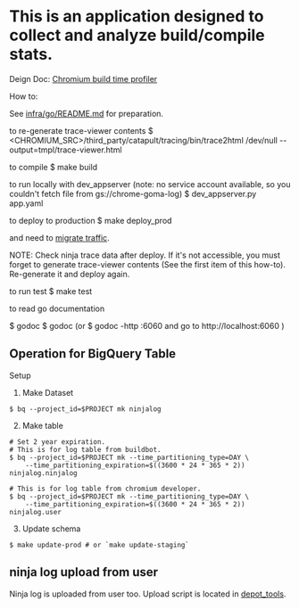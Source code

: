 # This is an application designed to collect and analyze build/compile stats.

Deign Doc: [Chromium build time profiler](https://docs.google.com/a/chromium.org/document/d/16TdPTIIZbtAarXZIMJdiT9CePG5WYCrdxm5u9UuHXNY/edit#heading=h.xgjl2srtytjt)

How to:

See [infra/go/README.md](../../../../README.md) for preparation.

 to re-generate trace-viewer contents
  $ <CHROMIUM_SRC>/third_party/catapult/tracing/bin/trace2html /dev/null --output=tmpl/trace-viewer.html

 to compile
   $ make build

 to run locally with dev_appserver
 (note: no service account available, so you couldn't
  fetch file from gs://chrome-goma-log)
   $ dev_appserver.py app.yaml

 to deploy to production
  $ make deploy_prod

 and need to [migrate traffic](https://cloud.google.com/appengine/docs/standard/go/migrating-traffic).

 NOTE: Check ninja trace data after deploy. If it's not accessible,
 you must forget to generate trace-viewer contents (See the first item of
 this how-to). Re-generate it and deploy again.

 to run test
  $ make test

 to read go documentation

  $ godoc <package>
  $ godoc <package> <symbol>
 (or
  $ godoc -http :6060
 and go to http://localhost:6060
 )

## Operation for BigQuery Table

Setup

1. Make Dataset

```
$ bq --project_id=$PROJECT mk ninjalog
```

2. Make table

```
# Set 2 year expiration.
# This is for log table from buildbot.
$ bq --project_id=$PROJECT mk --time_partitioning_type=DAY \
    --time_partitioning_expiration=$((3600 * 24 * 365 * 2)) ninjalog.ninjalog

# This is for log table from chromium developer.
$ bq --project_id=$PROJECT mk --time_partitioning_type=DAY \
    --time_partitioning_expiration=$((3600 * 24 * 365 * 2)) ninjalog.user
```

3. Update schema

```
$ make update-prod # or `make update-staging`
```

## ninja log upload from user

Ninja log is uploaded from user too.
Upload script is located in [depot_tools](https://chromium.googlesource.com/chromium/tools/depot_tools.git/+/master/ninjalog_uploader.py).
